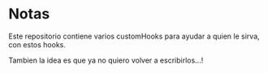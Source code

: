 

# Notas

Este repositorio contiene varios customHooks para ayudar a quien le sirva, con estos hooks.

Tambien la idea es que ya no quiero volver a escribirlos...!